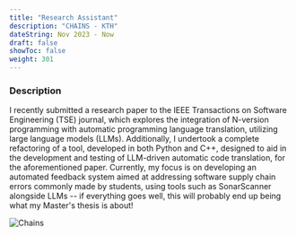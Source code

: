 ```yaml
---
title: "Research Assistant"
description: "CHAINS - KTH"
dateString: Nov 2023 - Now
draft: false
showToc: false
weight: 301
---
```


### Description

I recently submitted a research paper to the IEEE Transactions on Software Engineering (TSE) journal, which explores the integration of N-version programming with automatic programming language translation, utilizing large language models (LLMs). Additionally, I undertook a complete refactoring of a tool, developed in both Python and C++, designed to aid in the development and testing of LLM-driven automatic code translation, for the aforementioned paper. Currently, my focus is on developing an automated feedback system aimed at addressing software supply chain errors commonly made by students, using tools such as SonarScanner alongside LLMs -- if everything goes well, this will probably end up being what my Master's thesis is about!

![Chains](https://avatars.githubusercontent.com/u/104410944?s=200&v=4#center)
